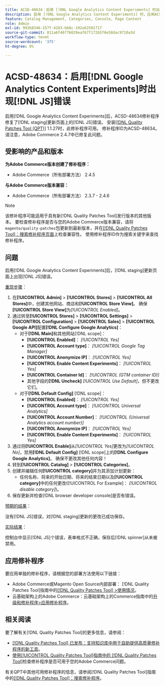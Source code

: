 ```yaml
---
title: ACSD-48634：启用 [!DNL Google Analytics Content Experiments] 时出现 [!DNL JS] 错误
description: 启用 [!DNL Google Analytics Content Experiments] 时，应用ACSD-48634修补程序以修复 [!DNL staging] 更新页面上的 [!DNL JS] 错误。
feature: Catalog Management, Categories, Console, Page Content
role: Admin
exl-id: 99368346-157f-4283-bb8c-192a62501717
source-git-commit: 011a6f46f76029eaf67f172b576e58dac9710a3d
workflow-type: tm+mt
source-wordcount: '375'
ht-degree: 0%

---
```


# ACSD-48634：启用[!DNL Google Analytics Content Experiments]时出现[!DNL JS]错误

启用[!DNL Google Analytics Content Experiments]后，ACSD-48634修补程序修复了[!DNL staging]更新页面上的[!DNL JS]错误。 安装[[!DNL Quality Patches Tool (QPT)]](https://experienceleague.adobe.com/zh-hans/docs/commerce-operations/tools/quality-patches-tool/quality-patches-tool-to-self-serve-quality-patches) 1.1.27时，此修补程序可用。 修补程序ID为ACSD-48634。 请注意，Adobe Commerce 2.4.7中已修复此问题。

## 受影响的产品和版本

**为Adobe Commerce版本创建了修补程序：**

* Adobe Commerce（所有部署方法） 2.4.5

**与Adobe Commerce版本兼容：**

* Adobe Commerce（所有部署方法） 2.3.7 - 2.4.6

>[!NOTE]
>
>该修补程序可能适用于具有新[!DNL Quality Patches Tool]发行版本的其他版本。 要检查修补程序是否与您的Adobe Commerce版本兼容，请将`magento/quality-patches`包更新到最新版本，并在[[!DNL Quality Patches Tool]：搜索修补程序页面](https://experienceleague.adobe.com/tools/commerce-quality-patches/index.html?lang=zh-Hans)上检查兼容性。 使用修补程序ID作为搜索关键字来查找修补程序。

## 问题

启用[!DNL Google Analytics Content Experiments]后，[!DNL staging]更新页面上出现[!DNL JS]错误。

<u>重现步骤</u>：

1. 在&#x200B;**[!UICONTROL Admin]** > **[!UICONTROL Stores]** > **[!UICONTROL All Stores]**&#x200B;中，创建其他网站、商店和&#x200B;**[!UICONTROL Store View]**。 确保&#x200B;**[!UICONTROL Store View]**&#x200B;为&#x200B;*[!UICONTROL Enabled]*。
1. 通过转至&#x200B;**[!UICONTROL Stores]** > **[!UICONTROL Settings]** > **[!UICONTROL Configuration]** > **[!UICONTROL Sales]** > **[!UICONTROL Google API]**&#x200B;配置&#x200B;**[!DNL Configure Google Analytics]**：
   * 对于&#x200B;**[!DNL Main]**&#x200B;和其他网站[!DNL scope]：
      * **[!UICONTROL Enabled]**： *[!UICONTROL Yes]*
      * **[!UICONTROL Account type]**： *[!UICONTROL Google Tag Manager]*
      * **[!UICONTROL Anonymize IP]**： *[!UICONTROL Yes]*
      * **[!UICONTROL Enable Content Experiments]**： *[!UICONTROL Yes]*
      * **[!UICONTROL Container Id]**： *[!UICONTROL (GTM container ID)]*
      * 其他字段的&#x200B;**[!DNL Uncheck]** *[!UICONTROL Use Default]*，但不更改它们。
   * 对于&#x200B;**[!DNL Default Config]** [!DNL scope]：
      * **[!UICONTROL Enabled]**： *[!UICONTROL Yes]*
      * **[!UICONTROL Account type]**： *[!UICONTROL Universal Analytics]*
      * **[!UICONTROL Account Number]**： *[!UICONTROL (Universal Analytics account number)]*
      * **[!UICONTROL Anonymize IP]**： *[!UICONTROL Yes]*
      * **[!UICONTROL Enable Content Experiments]**： *[!UICONTROL Yes]*
1. 通过将&#x200B;**[!UICONTROL Enable]**&#x200B;从&#x200B;*[!UICONTROL Yes]*&#x200B;更改为&#x200B;*[!UICONTROL No]*，禁用&#x200B;**[!DNL Default Config]** [!DNL scope]上的&#x200B;**[!DNL Configure Google Analytics]**。 确保不更改其他任何内容！
1. 转到&#x200B;**[!UICONTROL Catalog]** > **[!UICONTROL Categories]**。
1. 创建并编辑任何&#x200B;**[!UICONTROL category]**&#x200B;并为其添加计划更新：
   * 任何名称、将来的开始日期、将来的结束日期以及&#x200B;**[!UICONTROL category]**&#x200B;中的任何更改([!UICONTROL For Example]： *[!UICONTROL disable category]*)。
1. 保存更新并检查[!DNL browser developer console]是否有错误。

<u>预期的结果</u>：

没有[!DNL JS]错误，对[!DNL staging]更新的更改已成功保存。

<u>实际结果</u>：

控制台中显示[!DNL JS]个错误，表单格式不正确，保存后[!DNL spinner]从未被禁用。

## 应用修补程序

要应用单独的修补程序，请根据您的部署方法使用以下链接：

* Adobe Commerce或Magento Open Source内部部署： [!DNL Quality Patches Tool]指南中的[[!DNL Quality Patches Tool] >使用情况](/help/tools/quality-patches-tool/usage.md)。
* 云基础架构上的Adobe Commerce：云基础架构上的Commerce指南中的[升级和修补程序>应用修补程序](https://experienceleague.adobe.com/docs/commerce-cloud-service/user-guide/develop/upgrade/apply-patches.html?lang=zh-Hans)。

## 相关阅读

要了解有关[!DNL Quality Patches Tool]的更多信息，请参阅：

* [[!DNL Quality Patches Tool] 已发布：支持知识库中用于自助提供高质量修补程序的新工具](https://experienceleague.adobe.com/zh-hans/docs/commerce-operations/tools/quality-patches-tool/quality-patches-tool-to-self-serve-quality-patches)。
* [使用[!UICONTROL Quality Patches Tool]指南中的 [!DNL Quality Patches Tool]](/help/tools/quality-patches-tool/patches-available-in-qpt/check-patch-for-magento-issue-with-magento-quality-patches.md)检查修补程序是否可用于您的Adobe Commerce问题。


有关QPT中其他可用修补程序的信息，请参阅[!DNL Quality Patches Tool]指南中的[[!DNL Quality Patches Tool]：搜索修补程序](https://experienceleague.adobe.com/tools/commerce-quality-patches/index.html?lang=zh-Hans)。
